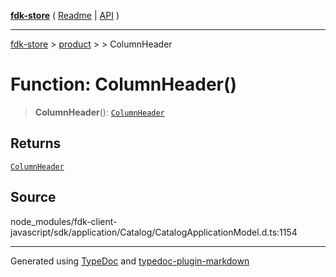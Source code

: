 [**fdk-store**](../../../README.md) ( [Readme](../../../README.md) \| [API](../../../API.md) )

---

[fdk-store](../../../API.md) > [product](../../README.md) > [<internal>](../README.md) > ColumnHeader

# Function: ColumnHeader()

> **ColumnHeader**(): [`ColumnHeader`](../type-aliases/type-alias.ColumnHeader.md)

## Returns

[`ColumnHeader`](../type-aliases/type-alias.ColumnHeader.md)

## Source

node_modules/fdk-client-javascript/sdk/application/Catalog/CatalogApplicationModel.d.ts:1154

---

Generated using [TypeDoc](https://typedoc.org/) and [typedoc-plugin-markdown](https://www.npmjs.com/package/typedoc-plugin-markdown)

